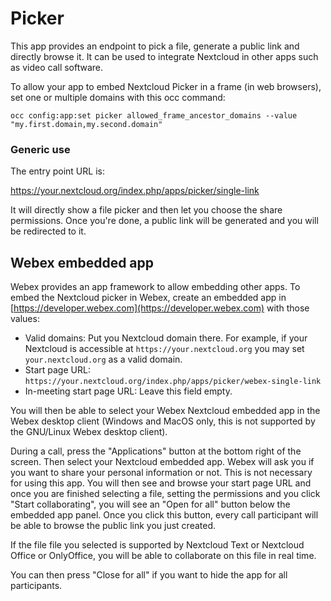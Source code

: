 # Picker

This app provides an endpoint to pick a file, generate a public link and directly browse it.
It can be used to integrate Nextcloud in other apps such as video call software.

To allow your app to embed Nextcloud Picker in a frame (in web browsers),
set one or multiple domains with this occ command:

```
occ config:app:set picker allowed_frame_ancestor_domains --value "my.first.domain,my.second.domain"
```

### Generic use

The entry point URL is:

https://your.nextcloud.org/index.php/apps/picker/single-link

It will directly show a file picker and then let you choose the share permissions. Once you're done,
a public link will be generated and you will be redirected to it.

## Webex embedded app

Webex provides an app framework to allow embedding other apps. To embed the Nextcloud picker in Webex,
create an embedded app in [https://developer.webex.com](https://developer.webex.com) with those values:

* Valid domains: Put you Nextcloud domain there. For example, if your Nextcloud is accessible
  at `https://your.nextcloud.org` you may set `your.nextcloud.org` as a valid domain.
* Start page URL: `https://your.nextcloud.org/index.php/apps/picker/webex-single-link`
* In-meeting start page URL: Leave this field empty.

You will then be able to select your Webex Nextcloud embedded app in the Webex desktop client
(Windows and MacOS only, this is not supported by the GNU/Linux Webex desktop client).

During a call, press the "Applications" button at the bottom right of the screen.
Then select your Nextcloud embedded app. Webex will ask you if you want to share your personal information
or not. This is not necessary for using this app.
You will then see and browse your start page URL and once you are finished selecting a file,
setting the permissions and you click "Start collaborating",
you will see an "Open for all" button below the embedded app panel.
Once you click this button, every call participant will be able to browse the public link you just created.

If the file file you selected is supported by Nextcloud Text or Nextcloud Office or OnlyOffice,
you will be able to collaborate on this file in real time.

You can then press "Close for all" if you want to hide the app for all participants.
